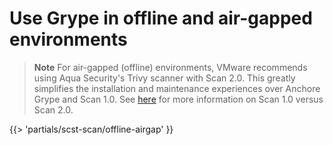 # Use Grype in offline and air-gapped environments

<!-- The below partial is in the docs-tap/partials directory -->

> **Note** For air-gapped (offline) environments, VMware recommends using Aqua Security's Trivy scanner with Scan 2.0.  This greatly simplifies the installation and maintenance experiences over Anchore Grype and Scan 1.0.  See [here](overview.hbs.md#overview-of-supply-chain-security-tools---scan) for more information on Scan 1.0 versus Scan 2.0.

{{> 'partials/scst-scan/offline-airgap' }}
